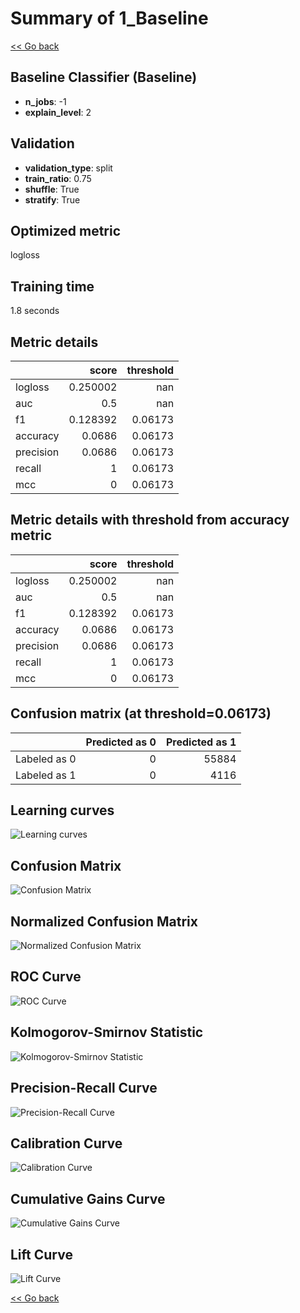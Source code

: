 # Summary of 1_Baseline

[<< Go back](../README.md)


## Baseline Classifier (Baseline)
- **n_jobs**: -1
- **explain_level**: 2

## Validation
 - **validation_type**: split
 - **train_ratio**: 0.75
 - **shuffle**: True
 - **stratify**: True

## Optimized metric
logloss

## Training time

1.8 seconds

## Metric details
|           |    score |   threshold |
|:----------|---------:|------------:|
| logloss   | 0.250002 |   nan       |
| auc       | 0.5      |   nan       |
| f1        | 0.128392 |     0.06173 |
| accuracy  | 0.0686   |     0.06173 |
| precision | 0.0686   |     0.06173 |
| recall    | 1        |     0.06173 |
| mcc       | 0        |     0.06173 |


## Metric details with threshold from accuracy metric
|           |    score |   threshold |
|:----------|---------:|------------:|
| logloss   | 0.250002 |   nan       |
| auc       | 0.5      |   nan       |
| f1        | 0.128392 |     0.06173 |
| accuracy  | 0.0686   |     0.06173 |
| precision | 0.0686   |     0.06173 |
| recall    | 1        |     0.06173 |
| mcc       | 0        |     0.06173 |


## Confusion matrix (at threshold=0.06173)
|              |   Predicted as 0 |   Predicted as 1 |
|:-------------|-----------------:|-----------------:|
| Labeled as 0 |                0 |            55884 |
| Labeled as 1 |                0 |             4116 |

## Learning curves
![Learning curves](learning_curves.png)
## Confusion Matrix

![Confusion Matrix](confusion_matrix.png)


## Normalized Confusion Matrix

![Normalized Confusion Matrix](confusion_matrix_normalized.png)


## ROC Curve

![ROC Curve](roc_curve.png)


## Kolmogorov-Smirnov Statistic

![Kolmogorov-Smirnov Statistic](ks_statistic.png)


## Precision-Recall Curve

![Precision-Recall Curve](precision_recall_curve.png)


## Calibration Curve

![Calibration Curve](calibration_curve_curve.png)


## Cumulative Gains Curve

![Cumulative Gains Curve](cumulative_gains_curve.png)


## Lift Curve

![Lift Curve](lift_curve.png)



[<< Go back](../README.md)
